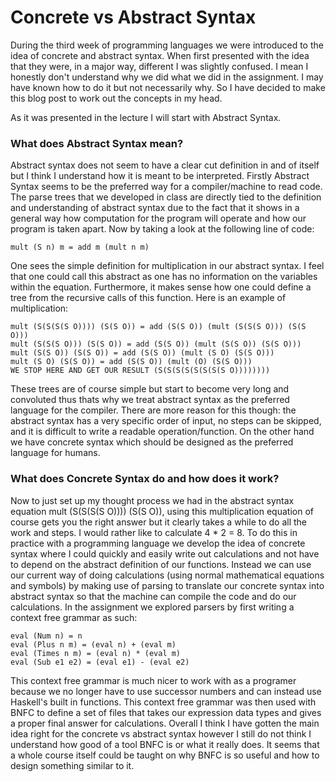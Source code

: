 # Concrete vs Abstract Syntax

During the third week of programming languages we were introduced to the idea of concrete and abstract syntax. When first presented with the idea that they were, in a major way, different I was slightly confused. I mean I honestly don't understand why we did what we did in the assignment. I may have known how to do it but not necessarily why. So I 
have decided to make this blog post to work out the concepts in my head.

As it was presented in the lecture I will start with Abstract Syntax. 

### What does Abstract Syntax mean? 
Abstract syntax does not seem to have a clear cut definition in and of itself but I think I understand how it is meant to be interpreted. Firstly Abstract Syntax seems to be 
the preferred way for a compiler/machine to read code. The parse trees that we developed in class are directly tied to the definition and understanding of abstract syntax due
to the fact that it shows in a general way how computation for the program will operate and how our program is taken apart. Now by taking a look at the following line of code:
```
mult (S n) m = add m (mult n m)
```
One sees the simple definition for multiplication in our abstract syntax. I feel that one could call this abstract as one has no information on the variables within the equation.
Furthermore, it makes sense how one could define a tree from the recursive calls of this function. Here is an example of multiplication:
```
mult (S(S(S(S O)))) (S(S O)) = add (S(S O)) (mult (S(S(S O))) (S(S O)))
mult (S(S(S O))) (S(S O)) = add (S(S O)) (mult (S(S O)) (S(S O)))
mult (S(S O)) (S(S O)) = add (S(S O)) (mult (S O) (S(S O)))
mult (S O) (S(S O)) = add (S(S O)) (mult (O) (S(S O))) 
WE STOP HERE AND GET OUR RESULT (S(S(S(S(S(S(S(S O))))))))
```
These trees are of course simple but start to become very long and convoluted thus thats why we treat abstract syntax as the preferred language for the compiler. There are more reason for this though: the abstract syntax has a very specific order of input, no steps can be skipped, and it is difficult to write a readable operation/function. 
On the other hand we have concrete syntax which should be designed as the preferred language for humans.

### What does Concrete Syntax do and how does it work?
Now to just set up my thought process we had in the abstract syntax equation mult (S(S(S(S O)))) (S(S O)), using this multiplication equation of course gets you the right answer but it clearly takes a while to do all the work and steps. I would rather like to calculate 4 * 2 = 8. To do this in practice with a programming language we develop the idea of concrete syntax where I could quickly and easily write out calculations and not have to depend on the abstract definition of our functions. Instead we can use our current way of doing calculations (using normal mathematical equations and symbols) by making use of parsing to translate our concrete syntax into abstract syntax so that the machine can compile the code and do our calculations. In the assignment we explored parsers by first writing a context free grammar as such:

```
eval (Num n) = n
eval (Plus n m) = (eval n) + (eval m)
eval (Times n m) = (eval n) * (eval m)
eval (Sub e1 e2) = (eval e1) - (eval e2)
```

This context free grammar is much nicer to work with as a programer because we no longer have to use successor numbers and can instead use Haskell's built in functions. 
This context free grammar was then used with BNFC to define a set of files that takes our expression data types and gives a proper final answer for calculations. Overall
I think I have gotten the main idea right for the concrete vs abstract syntax however I still do not think I understand how good of a tool BNFC is or what it really does. It seems that a whole course itself could be taught on why BNFC is so useful and how to design something similar to it.
